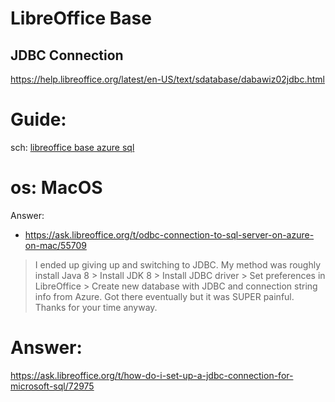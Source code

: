 # LibreOffice Base
## JDBC Connection
https://help.libreoffice.org/latest/en-US/text/sdatabase/dabawiz02jdbc.html

# Guide:
sch: [libreoffice base azure sql](https://www.google.com/search?q=libreoffice+base+azure+sql)

# os: MacOS
Answer:
- https://ask.libreoffice.org/t/odbc-connection-to-sql-server-on-azure-on-mac/55709

>I ended up giving up and switching to JDBC. My method was roughly install Java 8 > Install JDK 8 > Install JDBC driver > Set preferences in LibreOffice > Create new database with JDBC and connection string info from Azure.
Got there eventually but it was SUPER painful.
Thanks for your time anyway.

# Answer:
https://ask.libreoffice.org/t/how-do-i-set-up-a-jdbc-connection-for-microsoft-sql/72975